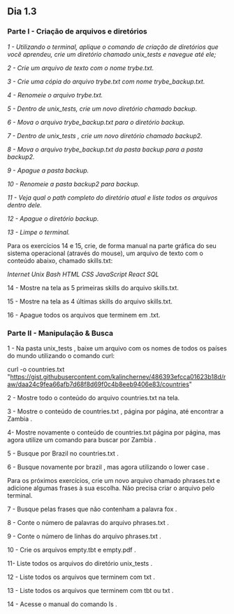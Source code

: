 ## Dia 1.3

### Parte I - Criação de arquivos e diretórios

*1 - Utilizando o terminal, aplique o comando de criação de diretórios que você aprendeu, crie um diretório chamado unix_tests e navegue até ele;*

*2 - Crie um arquivo de texto com o nome trybe.txt.*

*3 - Crie uma cópia do arquivo trybe.txt com nome trybe_backup.txt.*

*4 - Renomeie o arquivo trybe.txt.*

*5 - Dentro de unix_tests, crie um novo diretório chamado backup.*

*6 - Mova o arquivo trybe_backup.txt para o diretório backup.*

*7 - Dentro de unix_tests , crie um novo diretório chamado backup2.*

*8 - Mova o arquivo trybe_backup.txt da pasta backup para a pasta backup2.*

*9 - Apague a pasta backup.*

*10 - Renomeie a pasta backup2 para backup.*

*11 - Veja qual o path completo do diretório atual e liste todos os arquivos dentro dele.*

*12 - Apague o diretório backup.*

*13 - Limpe o terminal.*

Para os exercícios 14 e 15, crie, de forma manual na parte gráfica do seu sistema operacional (através do mouse), um arquivo de texto com o conteúdo abaixo, chamado skills.txt:

  *Internet*
  *Unix*
  *Bash*
  *HTML*
  *CSS*
  *JavaScript*
  *React*
  *SQL*



14 - Mostre na tela as 5 primeiras skills do arquivo skills.txt.

15 - Mostre na tela as 4 últimas skills do arquivo skills.txt.

16 - Apague todos os arquivos que terminem em .txt.


### Parte II - Manipulação & Busca

1 - Na pasta unix_tests , baixe um arquivo com os nomes de todos os países do mundo utilizando o comando curl:

curl -o countries.txt "https://gist.githubusercontent.com/kalinchernev/486393efcca01623b18d/raw/daa24c9fea66afb7d68f8d69f0c4b8eeb9406e83/countries"



2 - Mostre todo o conteúdo do arquivo countries.txt na tela.

3 - Mostre o conteúdo de countries.txt , página por página, até encontrar a Zambia .

4- Mostre novamente o conteúdo de countries.txt página por página, mas agora utilize um comando para buscar por Zambia .

5 - Busque por Brazil no countries.txt .

6 - Busque novamente por brazil , mas agora utilizando o lower case .



Para os próximos exercícios, crie um novo arquivo chamado phrases.txt e adicione algumas frases à sua escolha. Não precisa criar o arquivo pelo terminal.



7 - Busque pelas frases que não contenham a palavra fox .

8 - Conte o número de palavras do arquivo phrases.txt .

9 - Conte o número de linhas do arquivo phrases.txt .

10 - Crie os arquivos empty.tbt e empty.pdf .

11- Liste todos os arquivos do diretório unix_tests .

12 - Liste todos os arquivos que terminem com txt .

13 - Liste todos os arquivos que terminem com tbt ou txt .

14 - Acesse o manual do comando ls .
